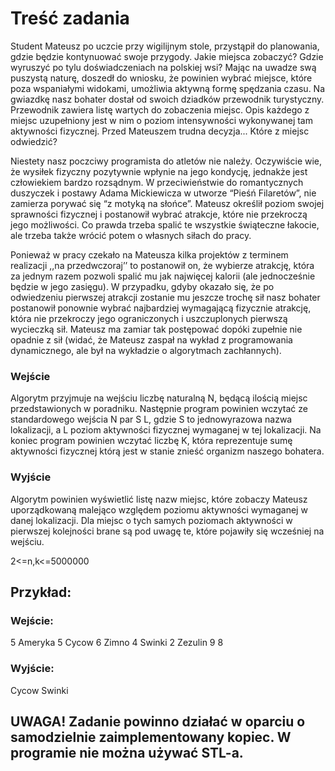 # Treść zadania

Student Mateusz po uczcie przy wigilijnym stole, przystąpił do planowania, gdzie będzie kontynuować swoje przygody. Jakie miejsca zobaczyć? Gdzie wyruszyć po tylu doświadczeniach na polskiej wsi? Mając na uwadze swą puszystą naturę, doszedł do wniosku, że powinien wybrać miejsce, które poza wspaniałymi widokami, umożliwia aktywną formę spędzania czasu. Na gwiazdkę nasz bohater dostał od swoich dziadków przewodnik turystyczny. Przewodnik zawiera listę wartych do zobaczenia miejsc. Opis każdego z miejsc uzupełniony jest w nim o poziom intensywności wykonywanej tam aktywności fizycznej. Przed Mateuszem trudna decyzja... Które z miejsc odwiedzić?

Niestety nasz poczciwy programista do atletów nie należy. Oczywiście wie, że wysiłek fizyczny pozytywnie wpłynie na jego kondycję, jednakże jest człowiekiem bardzo rozsądnym. W przeciwieństwie do romantycznych duszyczek i postawy Adama Mickiewicza w utworze “Pieśń Filaretów”, nie zamierza porywać się “z motyką na słońce”. Mateusz określił poziom swojej sprawności fizycznej i postanowił wybrać atrakcje, które nie przekroczą jego możliwości. Co prawda trzeba spalić te wszystkie świąteczne łakocie, ale trzeba także wrócić potem o własnych siłach do pracy.

Ponieważ w pracy czekało na Mateusza kilka projektów z terminem realizacji ,,na przedwczoraj’’ to postanowił on, że wybierze atrakcję, która za jednym razem pozwoli spalić mu jak najwięcej kalorii (ale jednocześnie będzie w jego zasięgu). W przypadku, gdyby okazało się, że po odwiedzeniu pierwszej atrakcji zostanie mu jeszcze trochę sił nasz bohater postanowił ponownie wybrać najbardziej wymagającą fizycznie atrakcję, która nie przekroczy jego ograniczonych i uszczuplonych pierwszą wycieczką sił. Mateusz ma zamiar tak postępować dopóki zupełnie nie opadnie z sił (widać, że Mateusz zaspał na wykład z programowania dynamicznego, ale był na wykładzie o algorytmach zachłannych).

### Wejście

Algorytm przyjmuje na wejściu liczbę naturalną N, będącą ilością miejsc przedstawionych w poradniku. Następnie program powinien wczytać ze standardowego wejścia N par S L, gdzie S to jednowyrazowa nazwa lokalizacji, a L poziom aktywności fizycznej wymaganej w tej lokalizacji. Na koniec program powinien wczytać liczbę K, która reprezentuje sumę aktywności fizycznej którą jest w stanie znieść organizm naszego bohatera.

### Wyjście

Algorytm powinien wyświetlić listę nazw miejsc, które zobaczy Mateusz uporządkowaną malejąco względem poziomu aktywności wymaganej w danej lokalizacji. Dla miejsc o tych samych poziomach aktywności w pierwszej kolejności brane są pod uwagę te, które pojawiły się wcześniej na wejściu.

2<=n,k<=5000000

## Przykład:

### Wejście:

5
Ameryka 5
Cycow 6
Zimno 4
Swinki 2
Zezulin 9
8

### Wyjście:

Cycow Swinki

## UWAGA! Zadanie powinno działać w oparciu o samodzielnie zaimplementowany kopiec. W programie nie można używać STL-a.
